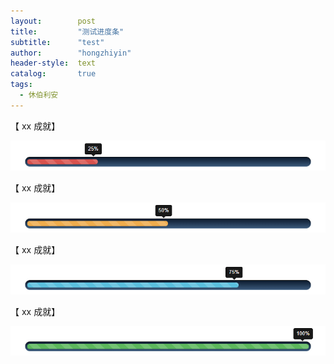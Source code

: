 ```yaml
---
layout:        post
title:         "测试进度条"
subtitle:      "test"
author:        "hongzhiyin"
header-style:  text
catalog:       true
tags:
  - 休伯利安
---
```


【 xx 成就】

![](/img/process/process-25.jpg)

【 xx 成就】

![](/img/process/process-50.jpg)

【 xx 成就】

![](/img/process/process-75.jpg)

【 xx 成就】

![](/img/process/process-100.jpg)

